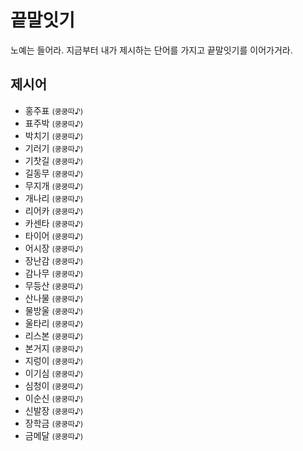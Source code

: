 # 끝말잇기
노예는 들어라. 지금부터 내가 제시하는 단어를 가지고 끝말잇기를 이어가거라.

## 제시어
- 홍주표 <small>(쿵쿵따♪)</small>
- 표주박 <small>(쿵쿵따♪)</small>
- 박치기 <small>(쿵쿵따♪)</small>
- 기러기 <small>(쿵쿵따♪)</small>
- 기찻길 <small>(쿵쿵따♪)</small>
- 길동무 <small>(쿵쿵따♪)</small>
- 무지개 <small>(쿵쿵따♪)</small>
- 개나리 <small>(쿵쿵따♪)</small>
- 리어카 <small>(쿵쿵따♪)</small>
- 카센타 <small>(쿵쿵따♪)</small>
- 타이어 <small>(쿵쿵따♪)</small>
- 어시장 <small>(쿵쿵따♪)</small>
- 장난감 <small>(쿵쿵따♪)</small>
- 감나무 <small>(쿵쿵따♪)</small>
- 무등산 <small>(쿵쿵따♪)</small>
- 산나물 <small>(쿵쿵따♪)</small>
- 물방울 <small>(쿵쿵따♪)</small>
- 울타리 <small>(쿵쿵따♪)</small>
- 리스본 <small>(쿵쿵따♪)</small>
- 본거지 <small>(쿵쿵따♪)</small>
- 지렁이 <small>(쿵쿵따♪)</small>
- 이기심 <small>(쿵쿵따♪)</small>
- 심청이 <small>(쿵쿵따♪)</small>
- 이순신 <small>(쿵쿵따♪)</small>
- 신발장 <small>(쿵쿵따♪)</small>
- 장학금 <small>(쿵쿵따♪)</small>
- 금메달 <small>(쿵쿵따♪)</small>
